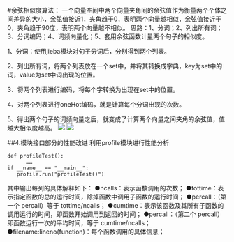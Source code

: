 #余弦相似度算法：
一个向量空间中两个向量夹角间的余弦值作为衡量两个个体之间差异的大小，余弦值接近1，夹角趋于0，表明两个向量越相似，余弦值接近于0，夹角趋于90度，表明两个向量越不相似。
思路：1、分词；2、列出所有词；3、分词编码；4、词频向量化；5、套用余弦函数计量两个句子的相似度。
 
1、分词：使用jieba模块对句子分词后，分别得到两个列表。
 
2、列出所有词，将两个列表放在一个set中，并将其转换成字典，key为set中的词，value为set中词出现的位置。
 
3、将两个列表进行编码，将每个字转换为出现在set中的位置。

4、对两个列表进行oneHot编码，就是计算每个分词出现的次数。

5、得出两个句子的词频向量之后，就变成了计算两个向量之间夹角的余弦值，值越大相似度越高。
![](https://img2020.cnblogs.com/blog/2150000/202009/2150000-20200924194501396-220664059.png)
![](https://img2020.cnblogs.com/blog/2150000/202009/2150000-20200924194522883-489040476.png)

##4.模块接口部分的性能改进
利用profile模块进行性能分析
```import profile
def profileTest():
      ……
if __name__ == "__main__":
   profile.run("profileTest()")
```
其中输出每列的具体解释如下：
●ncalls：表示函数调用的次数；
●tottime：表示指定函数的总的运行时间，除掉函数中调用子函数的运行时间；
●percall：（第一个 percall）等于 tottime/ncalls；
●cumtime：表示该函数及其所有子函数的调用运行的时间，即函数开始调用到返回的时间；
●percall：（第二个 percall）即函数运行一次的平均时间，等于 cumtime/ncalls；
●filename:lineno(function)：每个函数调用的具体信息；
